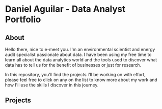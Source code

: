 # Daniel Aguilar - Data Analyst Portfolio
## About

Hello there, nice to e-meet you. I'm an environmental scientist and energy audit specialist passionate about data. I have been using my free time to learn all about the data analytics world and the tools used to discover what data has to tell us for the benefit of businesses or just for research. 

In this repository, you'll find the projects I'll be working on with effort, please feel free to click on any on the list to know more about my work and how I'll use the skills I discover in this journey.

## Projects

### 
